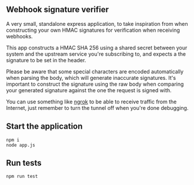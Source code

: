 ## Webhook signature verifier

A very small, standalone express application, to take inspiration from when constructing your own HMAC signatures for verification when receiving webhooks.

This app constructs a HMAC SHA 256 using a shared secret between your system and the upstream service you're subscribing to, and expects a the signature to be set in the header.

Please be aware that some special characters are encoded automatically when parsing the body, which will generate inaccurate signatures. It's important to construct the signature using the raw body when comparing your generated signature against the one the request is signed with.

You can use something like [ngrok](https://ngrok.com/docs/getting-started/) to be able to receive traffic from the Internet, just remember to turn the tunnel off when you're done debugging.

## Start the application

```
npm i
node app.js
```

## Run tests

```
npm run test
```
